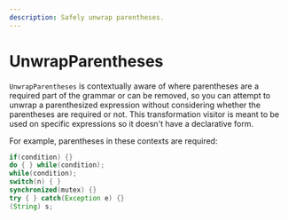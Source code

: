```yaml
---
description: Safely unwrap parentheses.
---
```


# UnwrapParentheses

`UnwrapParentheses` is contextually aware of where parentheses are a required part of the grammar or can be removed, so you can attempt to unwrap a parenthesized expression without considering whether the parentheses are required or not. This transformation visitor is meant to be used on specific expressions so it doesn't have a declarative form.

For example, parentheses in these contexts are required:

```java
if(condition) {}
do { } while(condition);
while(condition);
switch(n) { }
synchronized(mutex) {}
try { } catch(Exception e) {}
(String) s;
```

